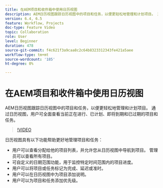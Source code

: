 ```yaml
---
title: 在AEM项目和收件箱中使用日历视图
description: AEM日历视图跟踪日历视图中的项目和任务，以便更轻松地管理和计划项目。 通过日历视图，用户可全面查看当前正在进行、已计划、即将到期和已过期的项目和任务。
version: 6.4, 6.5
feature: Workflow, Projects
doc-type: Feature Video
topic: Collaboration
role: User
level: Beginner
duration: 478
source-git-commit: f4c621f3a9caa8c2c64b8323312343fe421a5aee
workflow-type: tm+mt
source-wordcount: '185'
ht-degree: 0%

---
```



# 在AEM项目和收件箱中使用日历视图

AEM日历视图跟踪日历视图中的项目和任务，以便更轻松地管理和计划项目。 通过日历视图，用户可全面查看当前正在进行、已计划、即将到期和已过期的项目和任务。

>[!VIDEO](https://video.tv.adobe.com/v/16804?quality=12&learn=on)

日历视图具有以下功能帮助更好地管理项目和任务：

* 用户可以查看分配给他的项目列表，并允许您从日历视图中导航到项目。 管理员可以查看所有项目。
* 可自定义的日期范围功能，用于监控特定时间范围内的项目进度。
* 用户可以将项目或任务标记为完成、延迟或准时。
* 用户可以在日历视图中为项目添加说明。
* 用户可以为项目和任务添加优先级。

